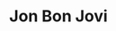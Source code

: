 ---
title: "Jon Bon Jovi"
summary: "John Francis Bongiovi Jr. , known professionally as Jon Bon Jovi, is an American singer, songwriter, guitarist, and actor. He is best known as the founder and frontman of the rock band Bon Jovi, which was formed in 1983. He has released 15 studio albums with his band as well as two solo albums.
In the 1990s, Bon Jovi started an acting career, starring in the films Moonlight and Valentino and U-571 and appearing on television in Sex and the City, Ally McBeal, and The West Wing.
As a songwriter, Bon Jovi was inducted into the Songwriters Hall of Fame in 2009. In 2012, he ranked number 50 on the list of Billboard magazine's \"Power 100\", a ranking of \"The Most Powerful and Influential People in the Music Business\". In 1996, People magazine named him one of the \"50 Most Beautiful People in the World\". In 2000, People awarded him the title \"Sexiest Rock Star\".Bon Jovi was a founder and former majority owner of the Arena Football League team, the Philadelphia Soul. He is the founder of The Jon Bon Jovi Soul Foundation, founded in 2006."
slug: "jon-bon-jovi"
image: "jon-bon-jovi.jpg"
apple_music_artist_url: "https://music.apple.com/gb/artist/bon-jovi/122782"
wikipedia_url: "https://en.wikipedia.org/wiki/Jon_Bon_Jovi"
---